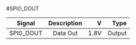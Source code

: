 #SPIO_DOUT

|Signal        |Description |V      |Type|
| ------------- |:--------------:| -----:|------:|
|SPI0_DOUT     |Data Out | 1.8V |Output |
